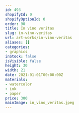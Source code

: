 ```yaml
---
id: 493
shopifyId: 0
shopifyOptionId: 0
order: 90
title: In vino veritas
slug: in-vino-veritas
url: art-works/in-vino-veritas
aliases: []
categories:
- graphics
inStock: false
isVisible: false
height: 30
width: 21
date: 2021-01-01T00:00:00Z
materials:
- watercolor
- ink
- paper
price: 300
mainImage: in_vino_veritas.jpeg
---
```


